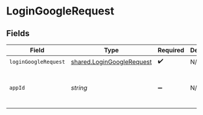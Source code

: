 # LoginGoogleRequest


## Fields

| Field                                                                         | Type                                                                          | Required                                                                      | Description                                                                   | Example                                                                       |
| ----------------------------------------------------------------------------- | ----------------------------------------------------------------------------- | ----------------------------------------------------------------------------- | ----------------------------------------------------------------------------- | ----------------------------------------------------------------------------- |
| `loginGoogleRequest`                                                          | [shared.LoginGoogleRequest](../../../sdk/models/shared/logingooglerequest.md) | :heavy_check_mark:                                                            | N/A                                                                           |                                                                               |
| `appId`                                                                       | *string*                                                                      | :heavy_minus_sign:                                                            | N/A                                                                           | app-af469a92-5b45-4565-b3c4-b79878de67d2                                      |